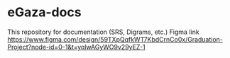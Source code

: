 # eGaza-docs
This repository for  documentation (SRS, Digrams, etc.) 
Figma link https://www.figma.com/design/59TXpQqfkWT7KbdCrnCo0x/Graduation-Project?node-id=0-1&t=yqlwAGyWO9v29yEZ-1
